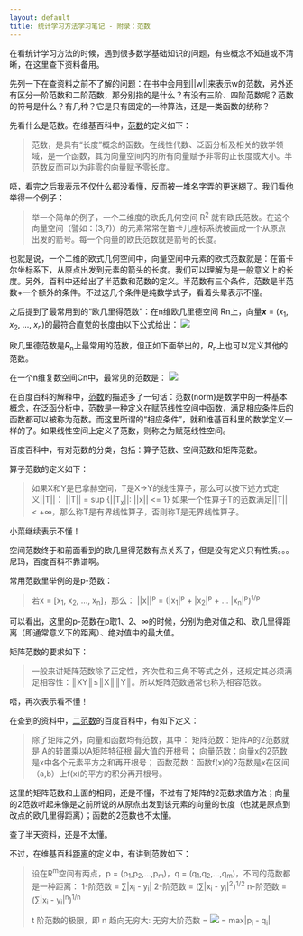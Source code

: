 ```yaml
---
layout: default
title: 统计学习方法学习笔记 - 附录：范数
---
```

在看统计学习方法的时候，遇到很多数学基础知识的问题，有些概念不知道或不清晰，在这里查下资料备用。

先列一下在查资料之前不了解的问题：在书中会用到||w||来表示w的范数，另外还有区分一阶范数和二阶范数，那分别指的是什么？有没有三阶、四阶范数呢？范数的符号是什么？有几种？它是只有固定的一种算法，还是一类函数的统称？

先看什么是范数。在维基百科中，<a href="http://zh.wikipedia.org/wiki/%E8%8C%83%E6%95%B0">范数</a>的定义如下：

<blockquote>
范数，是具有“长度”概念的函数。在线性代数、泛函分析及相关的数学领域，是一个函数，其为向量空间内的所有向量赋予非零的正长度或大小。半范数反而可以为非零的向量赋予零长度。
</blockquote>

唔，看完之后我表示不仅什么都没看懂，反而被一堆名字弄的更迷糊了。我们看他举得一个例子：

<blockquote>
举一个简单的例子，一个二维度的欧氏几何空间 R<sup>2</sup> 就有欧氏范数。在这个向量空间（譬如：(3,7)）的元素常常在笛卡儿座标系统被画成一个从原点出发的箭号。每一个向量的欧氏范数就是箭号的长度。
</blockquote>

也就是说，一个二维的欧式几何空间中，向量空间中元素的欧式范数就是：在笛卡尔坐标系下，从原点出发到元素的箭头的长度。我们可以理解为是一般意义上的长度。另外，百科中还给出了半范数和范数的定义。半范数有三个条件，范数是半范数+一个额外的条件。不过这几个条件是纯数学式子，看着头晕表示不懂。

之后提到了最常用到的“欧几里得范数”：在n维欧几里德空间 Rn上，向量<i><b>x</b></i> = (<i>x</i><sub>1</sub>, <i>x</i><sub>2</sub>, ..., <i>x</i><sub><i>n</i></sub>)的最符合直觉的长度由以下公式给出：
<img src="http://upload.wikimedia.org/math/4/3/8/438e73e57b98b737a73c58f464372269.png">

欧几里德范数是<i>R</i><sub>n</sub>上最常用的范数，但正如下面举出的，<i>R</i><sub>n</sub>上也可以定义其他的范数。

在一个n维复数空间Cn中，最常见的范数是：
<img src="http://upload.wikimedia.org/math/a/6/1/a611912dad93e6a25d68e5334436dad7.png">

在百度百科的解释中，<a href="http://baike.baidu.com/view/637132.htm">范数</a>的描述多了一句话：范数(norm)是数学中的一种基本概念，在泛函分析中，范数是一种定义在赋范线性空间中函数，满足相应条件后的函数都可以被称为范数。而这里所谓的“相应条件”，就和维基百科里的数学定义一样的了。如果线性空间上定义了范数，则称之为赋范线性空间。

百度百科中，有对范数的分类，包括：算子范数、空间范数和矩阵范数。

算子范数的定义如下：
<blockquote>
如果X和Y是巴拿赫空间，T是X->Y的线性算子，那么可以按下述方式定义||T||：
||T|| = sup {||T<sub>x</sub>||: ||x|| &#60;= 1}
如果一个性算子T的范数满足||T|| &#60; +∞，那么称T是有界线性算子，否则称T是无界线性算子。
</blockquote>

小菜继续表示不懂！

空间范数终于和前面看到的欧几里得范数有点关系了，但是没有定义只有性质。。。尼玛，百度百科不靠谱啊。

常用范数里举例的是p-范数：
<blockquote>
若x = [x<sub>1</sub>, x<sub>2</sub>, ..., x<sub>n</sub>]，那么：
||x||<sup>p</sup> = (|x<sub>1</sub>|<sup>p</sup> + |x<sub>2</sub>|<sup>p</sup> + ... |x<sub>n</sub>|<sup>p</sup>)<sup>1/p</sup>
</blockquote>

可以看出，这里的p-范数在p取1、2、∞的时候，分别为绝对值之和、欧几里得距离（即通常意义下的距离）、绝对值中的最大值。

矩阵范数的要求如下：
<blockquote>
一般来讲矩阵范数除了正定性，齐次性和三角不等式之外，还规定其必须满足相容性：║XY║≤║X║║Y║。所以矩阵范数通常也称为相容范数。
</blockquote>

唔，再次表示看不懂！

在查到的资料中，<a href="http://baike.baidu.com/view/2756747.htm">二范数</a>的百度百科中，有如下定义：

<blockquote>
除了矩阵之外，向量和函数均有范数，其中：
矩阵范数：矩阵A的2范数就是 A的转置乘以A矩阵特征根 最大值的开根号；
向量范数：向量x的2范数是x中各个元素平方之和再开根号；
函数范数：函数f(x)的2范数是x在区间（a,b）上f(x)的平方的积分再开根号。
</blockquote>

这里的矩阵范数和上面的相同，还是不懂，不过有了矩阵的2范数求值方法；向量的2范数听起来像是之前所说的从原点出发到该元素的向量的长度（也就是原点到改点的欧几里得距离）；函数的2范数也不太懂。

查了半天资料，还是不太懂。

不过，在维基百科<a href="http://zh.wikipedia.org/wiki/%E8%B7%9D%E7%A6%BB">距离</a>的定义中，有讲到范数如下：
<blockquote>
设在R<sup>m</sup>空间有两点，p = (p<sub>1</sub>,p<sub>2</sub>,...,p<sub>m</sub>)，q = (q<sub>1</sub>,q<sub>2</sub>,...,q<sub>m</sub>)，不同的范数都是一种距离：
1-阶范数 = ∑|x<sub>i</sub> - y<sub>i</sub>|
2-阶范数 = (∑|x<sub>i</sub> - y<sub>i</sub>|<sup>2</sup>)<sup>1/2</sup>
n-阶范数 = (∑|x<sub>i</sub> - y<sub>i</sub>|<sup>n</sup>)<sup>1/n</sup>

t 阶范数的极限，即 n 趋向无穷大:
无穷大阶范数 = <img src="http://upload.wikimedia.org/math/e/2/5/e25f07b37eab73aa02db180e81b38f11.png"> = max|p<sub>i</sub> - q<sub>i</sub>|
</blockquote>
